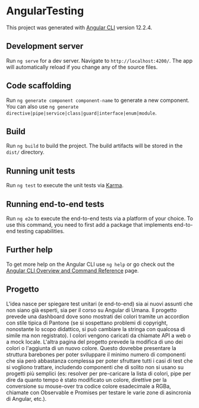 # AngularTesting

This project was generated with [Angular CLI](https://github.com/angular/angular-cli) version 12.2.4.

## Development server

Run `ng serve` for a dev server. Navigate to `http://localhost:4200/`. The app will automatically reload if you change any of the source files.

## Code scaffolding

Run `ng generate component component-name` to generate a new component. You can also use `ng generate directive|pipe|service|class|guard|interface|enum|module`.

## Build

Run `ng build` to build the project. The build artifacts will be stored in the `dist/` directory.

## Running unit tests

Run `ng test` to execute the unit tests via [Karma](https://karma-runner.github.io).

## Running end-to-end tests

Run `ng e2e` to execute the end-to-end tests via a platform of your choice. To use this command, you need to first add a package that implements end-to-end testing capabilities.

## Further help

To get more help on the Angular CLI use `ng help` or go check out the [Angular CLI Overview and Command Reference](https://angular.io/cli) page.



## Progetto
L'idea nasce per spiegare test unitari (e end-to-end) sia ai nuovi assunti che non siano già esperti, sia per il corso su Angular di Umana.
Il progetto prevede una dashboard dove sono mostrati dei colori tramite un accordion con stile tipica di Pantone (se si sospettano problemi di copyright, nonostante lo scopo didattico, si può cambiare la stringa con qualcosa di simile ma non registrato). I colori vengono caricati da chiamate API a web o a mock locale. L'altra pagina del progetto prevede la modifica di uno dei colori o l'aggiunta di un nuovo colore.
Questo dovrebbe presentare la struttura barebones per poter sviluppare il minimo numero di componenti che sia però abbastanza complessa per poter sfruttare tutti i casi di test che si vogliono trattare, includendo componenti che di solito non si usano su progetti più semplici (es: resolver per pre-caricare la lista di colori, pipe per dire da quanto tempo è stato modificato un colore, direttive per la conversione su mouse-over tra codice colore esadecimale a RGBa, chiamate con Observable e Promises per testare le varie zone di asincronia di Angular, etc.).